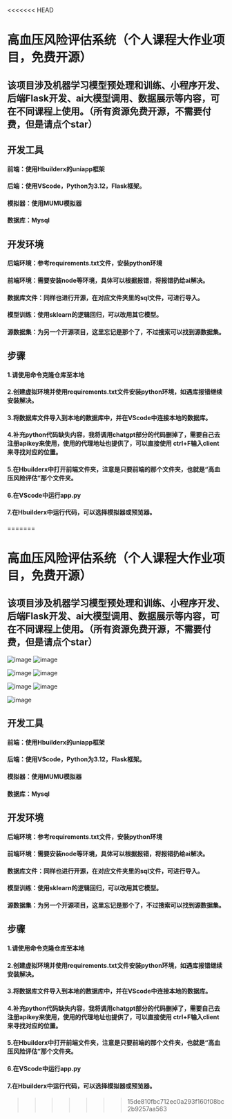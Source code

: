 <<<<<<< HEAD
# 高血压风险评估系统（个人课程大作业项目，免费开源）

## 该项目涉及机器学习模型预处理和训练、小程序开发、后端Flask开发、ai大模型调用、数据展示等内容，可在不同课程上使用。（所有资源免费开源，不需要付费，但是请点个star）



## 开发工具

#### 前端：使用Hbuilderx的uniapp框架

#### 后端：使用VScode，Python为3.12，Flask框架。

#### 模拟器：使用MUMU模拟器

#### 数据库：Mysql



## 开发环境

#### 后端环境：参考requirements.txt文件，安装python环境

#### 前端环境：需要安装node等环境，具体可以根据报错，将报错扔给ai解决。

#### 数据库文件：同样也进行开源，在对应文件夹里的sql文件，可进行导入。

#### 模型训练：使用sklearn的逻辑回归，可以改用其它模型。

#### 源数据集：为另一个开源项目，这里忘记是那个了，不过搜索可以找到源数据集。



## 步骤

#### 1.请使用命令克隆仓库至本地

#### 2.创建虚拟环境并使用requirements.txt文件安装python环境，如遇库报错继续安装解决。

#### 3.将数据库文件导入到本地的数据库中，并在VScode中连接本地的数据库。

#### 4.补充python代码缺失内容，我将调用chatgpt部分的代码删掉了，需要自己去注册apikey来使用，使用的代理地址也提供了，可以直接使用 ctrl+F输入client来寻找对应的位置。

#### 5.在Hbuilderx中打开前端文件夹，注意是只要前端的那个文件夹，也就是“高血压风险评估”那个文件夹。

#### 6.在VScode中运行app.py

#### 7.在Hbuilderx中运行代码，可以选择模拟器或预览器。

=======
# 高血压风险评估系统（个人课程大作业项目，免费开源）

## 该项目涉及机器学习模型预处理和训练、小程序开发、后端Flask开发、ai大模型调用、数据展示等内容，可在不同课程上使用。（所有资源免费开源，不需要付费，但是请点个star）


![image](https://github.com/user-attachments/assets/2ce08852-6997-4af0-b5f8-b89867ed01f1)
![image](https://github.com/user-attachments/assets/e154eb79-a253-4acf-a99f-519faaf8d68c)

![image](https://github.com/user-attachments/assets/266dd65f-2003-41ba-813d-8e4621b26c37)
![image](https://github.com/user-attachments/assets/bdda7d7d-4771-40c3-aea1-1ad99cb7feba)

![image](https://github.com/user-attachments/assets/f72d0afc-5342-498e-9015-2f7ff4580f14)
![image](https://github.com/user-attachments/assets/35bc1abb-e796-4eeb-baef-fa5bfdb456ba)

![image](https://github.com/user-attachments/assets/5cffd811-f3a0-4561-9ff2-5b4a1960f41b)



## 开发工具

#### 前端：使用Hbuilderx的uniapp框架

#### 后端：使用VScode，Python为3.12，Flask框架。

#### 模拟器：使用MUMU模拟器

#### 数据库：Mysql



## 开发环境

#### 后端环境：参考requirements.txt文件，安装python环境

#### 前端环境：需要安装node等环境，具体可以根据报错，将报错扔给ai解决。

#### 数据库文件：同样也进行开源，在对应文件夹里的sql文件，可进行导入。

#### 模型训练：使用sklearn的逻辑回归，可以改用其它模型。

#### 源数据集：为另一个开源项目，这里忘记是那个了，不过搜索可以找到源数据集。



## 步骤

#### 1.请使用命令克隆仓库至本地

#### 2.创建虚拟环境并使用requirements.txt文件安装python环境，如遇库报错继续安装解决。

#### 3.将数据库文件导入到本地的数据库中，并在VScode中连接本地的数据库。

#### 4.补充python代码缺失内容，我将调用chatgpt部分的代码删掉了，需要自己去注册apikey来使用，使用的代理地址也提供了，可以直接使用 ctrl+F输入client来寻找对应的位置。

#### 5.在Hbuilderx中打开前端文件夹，注意是只要前端的那个文件夹，也就是“高血压风险评估”那个文件夹。

#### 6.在VScode中运行app.py

#### 7.在Hbuilderx中运行代码，可以选择模拟器或预览器。

>>>>>>> 15de810fbc712ec0a293f160f08bc2b9257aa563
